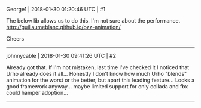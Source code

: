 George1 | 2018-01-30 01:20:46 UTC | #1

The below lib allows us to do this. I'm not sure about the performance.
http://guillaumeblanc.github.io/ozz-animation/

Cheers

-------------------------

johnnycable | 2018-01-30 09:41:26 UTC | #2

Already got that. If I'm not mistaken, last time I've checked it I noticed that Urho already does it all... Honestly I don't know how much Urho "blends" animation for the worst or the better, but apart this leading feature...
Looks a good framework anyway... maybe limited support for only collada and fbx could hamper adoption...

-------------------------

